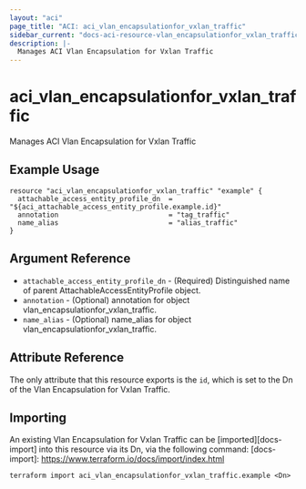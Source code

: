 ```yaml
---
layout: "aci"
page_title: "ACI: aci_vlan_encapsulationfor_vxlan_traffic"
sidebar_current: "docs-aci-resource-vlan_encapsulationfor_vxlan_traffic"
description: |-
  Manages ACI Vlan Encapsulation for Vxlan Traffic
---
```


# aci_vlan_encapsulationfor_vxlan_traffic #
Manages ACI Vlan Encapsulation for Vxlan Traffic

## Example Usage ##

```hcl
resource "aci_vlan_encapsulationfor_vxlan_traffic" "example" {
  attachable_access_entity_profile_dn  = "${aci_attachable_access_entity_profile.example.id}"
  annotation                           = "tag_traffic"
  name_alias                           = "alias_traffic"
}
```
## Argument Reference ##
* `attachable_access_entity_profile_dn` - (Required) Distinguished name of parent AttachableAccessEntityProfile object.
* `annotation` - (Optional) annotation for object vlan_encapsulationfor_vxlan_traffic.
* `name_alias` - (Optional) name_alias for object vlan_encapsulationfor_vxlan_traffic.
                


## Attribute Reference

The only attribute that this resource exports is the `id`, which is set to the
Dn of the Vlan Encapsulation for Vxlan Traffic.

## Importing ##

An existing Vlan Encapsulation for Vxlan Traffic can be [imported][docs-import] into this resource via its Dn, via the following command:
[docs-import]: https://www.terraform.io/docs/import/index.html


```
terraform import aci_vlan_encapsulationfor_vxlan_traffic.example <Dn>
```